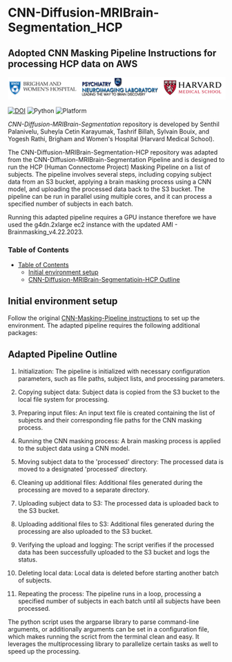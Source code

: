 # CNN-Diffusion-MRIBrain-Segmentation_HCP

## Adopted CNN Masking Pipeline Instructions for processing HCP data on AWS

![PNL BWH HMS logo](docs/pnl-bwh-hms.png "PNL BWH HMS logo")

[![DOI](https://zenodo.org/badge/doi/10.5281/zenodo.3665739.svg)](https://doi.org/10.5281/zenodo.3665739) ![Python](https://img.shields.io/badge/Python-3.6-green.svg)
![Platform](https://img.shields.io/badge/Platform-linux--64%20%7C%20osx--64-orange.svg)

*CNN-Diffusion-MRIBrain-Segmentation* repository is developed by Senthil Palanivelu, Suheyla Cetin Karayumak, Tashrif Billah, Sylvain Bouix, and Yogesh Rathi, 
Brigham and Women's Hospital (Harvard Medical School).

The CNN-Diffusion-MRIBrain-Segmentation-HCP repository was adapted from the CNN-Diffusion-MRIBrain-Segmentation Pipeline and is designed to run the HCP (Human Connectome Project) Masking Pipeline on a list of subjects. The pipeline involves several steps, including copying subject data from an S3 bucket, applying a brain masking process using a CNN model, and uploading the processed data back to the S3 bucket. The pipeline can be run in parallel using multiple cores, and it can process a specified number of subjects in each batch.

Running this adapted pipeline requires a GPU instance therefore we have used the g4dn.2xlarge ec2 instance with the updated AMI - Brainmasking_v4.22.2023.

### Table of Contents

* [Table of Contents](#table-of-contents)
  * [Initial environment setup](#initial-environment-setup)
  * [CNN-Diffusion-MRIBrain-Segmentatioin-HCP Outline](#adapted-pipeline-outline)


## Initial environment setup

Follow the original [CNN-Masking-Pipeline instructions](docs/README.md) to set up the environment. The adapted pipeline requires the following additional packages:


## Adapted Pipeline Outline

1. Initialization: The pipeline is initialized with necessary configuration parameters, such as file paths, subject lists, and processing parameters.

2. Copying subject data: Subject data is copied from the S3 bucket to the local file system for processing.

3. Preparing input files: An input text file is created containing the list of subjects and their corresponding file paths for the CNN masking process.

4. Running the CNN masking process: A brain masking process is applied to the subject data using a CNN model.

5. Moving subject data to the 'processed' directory: The processed data is moved to a designated 'processed' directory.

6. Cleaning up additional files: Additional files generated during the processing are moved to a separate directory.

7. Uploading subject data to S3: The processed data is uploaded back to the S3 bucket.

8. Uploading additional files to S3: Additional files generated during the processing are also uploaded to the S3 bucket.

9. Verifying the upload and logging: The script verifies if the processed data has been successfully uploaded to the S3 bucket and logs the status.

10. Deleting local data: Local data is deleted before starting another batch of subjects.

11. Repeating the process: The pipeline runs in a loop, processing a specified number of subjects in each batch until all subjects have been processed.

The python script uses the argparse library to parse command-line arguments, or additionally arguments can be set in a configuration file, which makes running the scrict from the terminal clean and easy. It leverages the multiprocessing library to parallelize certain tasks as well to speed up the processing.
